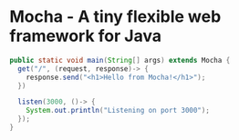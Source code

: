 # Mocha - A tiny flexible web framework for Java
```Java
public static void main(String[] args) extends Mocha {
  get("/", (request, response)-> {
    response.send("<h1>Hello from Mocha!</h1>");
  })

  listen(3000, ()-> {
    System.out.println("Listening on port 3000");
  });
}
```
